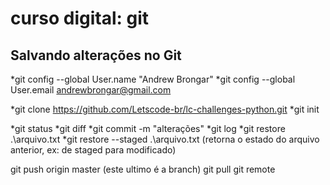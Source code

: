 # curso digital: git

## Salvando alterações no Git


*git config --global User.name "Andrew Brongar"
*git config --global User.email andrewbrongar@gmail.com

*git clone https://github.com/Letscode-br/lc-challenges-python.git
*git init

*git status
*git diff
*git commit -m "alterações"
*git log
*git restore .\arquivo.txt
*git restore --staged .\arquivo.txt (retorna o estado do arquivo anterior, ex: de staged para modificado)

git push origin master (este ultimo é a branch)
git pull
git remote

